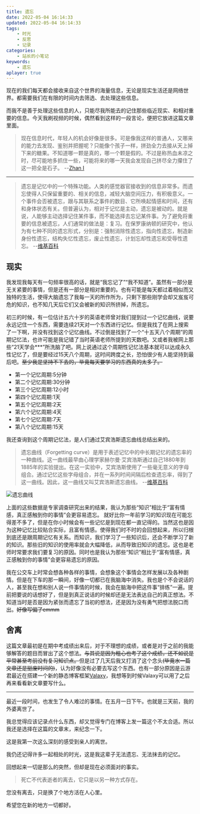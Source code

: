 ```yaml
---
title: 遗忘
date: 2022-05-04 16:14:33
updated: 2022-05-04 16:14:33
tags: 
    - 时光
    - 反思
    - 记录
categories:
    - 站长的小笔记
keywords:
    - 遗忘
aplayer: true
---
```


现在的我们每天都会接收来自这个世界的海量信息，无论是现实生活还是网络世界。都需要我们在有限的时间内去筛选、去处理这些信息。

而我不是善于处理这些信息的人，只能尽我所能去的记住那些临近现实、和相对重要的信息。今天我刷视频的时候，偶然看到这样的一段言论，便把它放进这篇文章里面。

> 现在信息时代，年轻人的机会好像是很多。可是像我这样的普通人，又哪来的能力去发现、鉴别并把握呢？只能像个孩子一样，拼劲全力去接从天上掉下来的糖果。不知道哪一颗是真的，哪一个颗是假的。不过是称热血未凉之时，尽可能地多抓住一些，可能将来的哪一天我会发现自己拼尽全力攥住了这一把全是石子。 --[Zhan I](https://www.bilibili.com/video/BV1dY411w7G3)


<!-- more -->


---

<div class="info">

> 遗忘是记忆中的一个特殊功能。人类的感觉器官接收到的信息非常多。而遗忘使得人只保留重要的、相关的信息，减轻大脑空间压力，有积极意义。一个事件会否被遗忘，跟与其联系之事件的数目、它所唤起情感和时间，还有和身体状态有关。但普遍认为，相对于记忆是主动，遗忘是被动的。就是说，人能够主动选择记住某件事，而不能选择去忘记某件事。为了避免将重要的信息被遗忘，人们通常的做法是：复习。在保罗康纳顿的研究中，他认为有七种不同的遗忘形式，分别是：强制消除性遗忘，指向性遗忘，制造新身份性遗忘，结构失忆性遗忘，废止性遗忘，计划忘却性遗忘和受辱性遗忘。   --[维基百科](https://zh.wikipedia.org/wiki/%E9%81%97%E5%BF%98)

</div>

<meting-js
 id="1404709472"
 server="netease"
 type="song"
 theme="#C20C0C">
</meting-js>

## 现实
我发现我每天有一句频率很高的话，就是“我忘记了”“我不知道”。虽然有一部分是无关紧要的事情，但是还有一部分是相对重要的。也有可能是每天都过着相似而又独特的生活，使得大脑遗忘了我每一天的所作所为，只剩下那些刚学会却又岌岌可危的知识，也不知几天后它们又会被新的知识所挤掉，所遗忘。

初三的时候，有一位估计五六十岁的英语老师曾对我们提到过一个记忆曲线，说要永远记住一个东西，需要连续21天对一个东西进行记忆。但是我找了在网上搜索了一下啊，并没有找到这个记忆曲线。不过倒是找到了一个“十五天八个周期”的周期记忆法，也许可能是我记错了当时英语老师所提到的天数吧。又或者我被网上那些“21天学会***”所洗脑了吧。网上说通过这个周期性记忆法基本就可以达成永久性记忆了，但是要经过15天八个周期，这时间跨度之长，恐怕很少有人能坚持到最后吧。~~至少我是坚持不下去的，毕竟每天要学习的东西真的太多了。~~
- 第一个记忆周期:5分钟
- 第二个记忆周期:30分钟
- 第三个记忆周期:12小时
- 第四个记忆周期:1天
- 第五个记忆周期:2天
- 第六个记忆周期:4天
- 第七个记忆周期:7天
- 第八个记忆周期:15天

我还查询到这个周期记忆法，是人们通过艾宾浩斯遗忘曲线总结出来的。

> 遗忘曲线（Forgetting curve）是用于表述记忆中的中长期记忆的遗忘率的一种曲线。这一曲线最早由心理学家赫尔曼·艾宾浩斯通过自己1880年到1885年的实验提出。在这一实验中，艾宾浩斯使用了一些毫无意义的字母组合。通过记忆这些字母组合，并在一系列时间间隔后检查遗忘率，得到了这一曲线。因此，这一曲线又叫艾宾浩斯遗忘曲线。   --[维基百科](https://zh.wikipedia.org/wiki/%E9%81%97%E5%BF%98%E6%9B%B2%E7%BA%BF)

![遗忘曲线](https://cdn.jsdelivr.net/gh/masle1/masle.github.io@main/pages/img/forgettingcurve.png)

上面的这些数据是专家调查研究出来的结果，我认为那些“知识”相比于“富有情感，真正感触到你的事情”会更容易遗忘。
就好比你一年前学习的知识现在可能忘得差不多了，但是在你小时候会有一些记忆是到现在都一直记得的。当然这也是因为这种记忆比较贴合实际，且富有情感。使得我们时不时的会回想起来，所以归根到底还是跟周期记忆有关系。而知识，我们学习了一些知识后，还会不断学习了新的知识。那些旧的知识的使用率就会大幅降低，从而导致旧知识的遗忘。这也是老师时常要求我们要复习的原因。同时也是我认为那些“知识”相比于“富有情感，真正感触到你的事情”会更容易遗忘的原因。

我在公交车上时常会想各种各样的事情，会想象这个事情会怎样发展以及各种剧情。但是在下车的那一瞬间，好像一切都已在我脑海中消失。我也是个不会说话的人，甚至我在想和别人说一件事情的时候，我会在脑海中把这件事“排练”一遍。提前把要说的话想好了，但是到真正说话的时候却还是无法表达自己的真正想法。不知道当时是否是因为紧张而遗忘了当初的想法，还是因为没有勇气把想法脱口而出。~~好像写偏了emmm~~

## 舍离
这篇文章最初是在期中考成绩出来后，对于不理想的成绩，或者是对于之前的我能够解答的题目而冒出了这个想法。~~与其说是因为粗心也考了这个成绩，还不如说是平常甚至考前没有复习知识点。~~但是过了几天后我又打消了这个念头~~(毕竟水一篇文章还是挺废时间的)~~，认为好像没有必要去写这个东西。也有一部分原因是云游君最近在搭建一个新的静态博客框架[Valaxy](https://github.com/YunYouJun/valaxy)，我想等到时候Valaxy可以用了之后再来看看新文章要写什么。

---

<meting-js
 id="1842025914"
 server="netease"
 type="song"
 theme="#C20C0C">
</meting-js>


最近一段时间，也发生了令人难过的事情。在五月一日下午。也就是三天前，我的外婆离世了。

我总觉得应该记录点什么东西，却又觉得专门在博客上发一篇这个不太合适。所以我还是选择在这篇的文章末，来纪念一下。

这是我第一次这么深刻的感受到亲人的离世。

我仍还记得许多一起相处的时光，这是我这辈子无法遗忘、无法抹去的记忆。

回想起来一切是那么的突然，但却是现在必须面对的事实。

> 死亡不代表逝者的离去，它只是以另一种方式存在。

您没有离去，只是换了个地方活在人心里。

希望您在新的地方一切都好。
